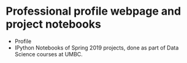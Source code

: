 # Professional profile webpage and project notebooks
* Profile
* IPython Notebooks of Spring 2019 projects, done as part of Data Science courses at UMBC.
